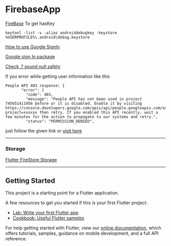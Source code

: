 # FirebaseApp


[FireBase](https://firebase.flutter.dev/docs/overview/)
To get hasKey
```
keytool -list -v -alias androiddebugkey -keystore %USERPROFILE%\.android\debug.keystore
```
[How to use Google SignIn](https://developers.google.com/android/guides/client-auth)

[Google sign In package](https://pub.dev/packages/google_sign_in)

 [ Check .? sound null safety](https://dart.dev/null-safety)

 If you error while getting user information like this
 ```
 People API 403 response: {
        "error": {
          "code": 403,
          "message": "People API has not been used in project 745651411956 before or it is disabled. Enable it by visiting https://console.developers.google.com/apis/api/people.googleapis.com/overview?project=xxxxxx then retry. If you enabled this API recently, wait a few minutes for the action to propagate to our systems and retry.",
          "status": "PERMISSION_DENIED",
 ```
just follow the given link or [visit here]( https://console.developers.google.com/apis/api/people.googleapis.com/)

-----

### Storage
[Flutter FireStore Storage](https://pub.dev/packages/firebase_storage/example)


---------
## Getting Started

This project is a starting point for a Flutter application.

A few resources to get you started if this is your first Flutter project:

- [Lab: Write your first Flutter app](https://flutter.dev/docs/get-started/codelab)
- [Cookbook: Useful Flutter samples](https://flutter.dev/docs/cookbook)

For help getting started with Flutter, view our
[online documentation](https://flutter.dev/docs), which offers tutorials,
samples, guidance on mobile development, and a full API reference.
